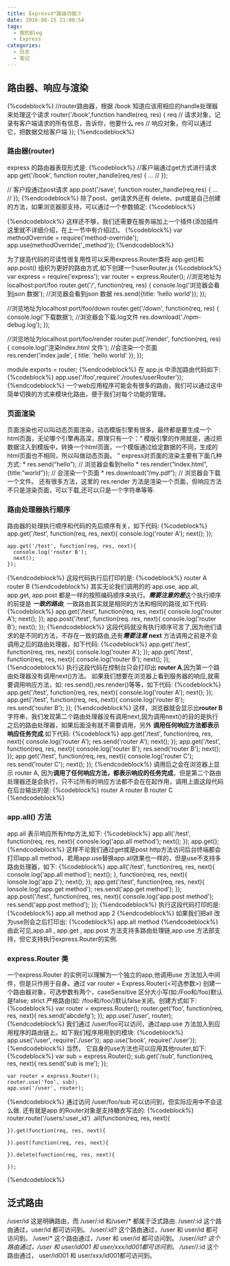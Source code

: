 ```yaml
---
title: Express4*路由功能③
date: 2016-06-15 21:00:54
tags:
  - 我的Blog
  - Express
categories:
  - 日志
  - 笔记
---
```


## 路由器、响应与渲染
  {%codeblock%}
  //router路由器，根据 /book 知道应该用相应的handle处理器来处理这个请求
  router('/book',function handle(req, res) {
    req // 请求对象，记录有客户端请求的所有信息，告诉你，他要什么
    res // 响应对象，你可以通过它，把数据交给客户端
  });
  {%endcodeblock%}

### 路由器(router)
express 的路由器表现形式是:
{%codeblock%}
//客户端通过get方式进行请求
app.get('/book', function router_handle(req,res) {
  ... //
  });

// 客户段通过post请求
app.post('/save', function router_handle(req,res) {
  ... //
});
{%endcodeblock%}
除了post、get请求外还有 delete、put或是自己创建的方法，如果浏览器部支持，可以通过一个参数搞定:
{%codeblock%}
  <form mothod = 'post'>
    <input type = 'hidden' name = '_method' value = 'put'/>
  </form>
{%endcodeblock%}
这样还不够，我们还需要在服务端加上一个插件(添加插件这里就不详细介绍，在上一节中有介绍过)。
{%codeblock%}
  var methodOverride = require('method-override');
  app.use(methodOverride('_method'));
{%endcodeblock%}

为了提高代码的可读性很复用性可以采用express.Router类将 app.get()和app.post() 组织为更好的路由方式.如下创建一个userRouter.js
{%codeblock%}
  var express = require('express');
  var router = express.Router();
  //浏览地址为localhost:port/foo
  router.get('/', function(req, res) {
      console.log('浏览器会看到json 数据');
      //浏览器会看到json 数据
      res.send({title: 'hello world'});
    });

  //浏览地址为localhost:port/foo/down
  router.get('/down', function(req, res) {
      console.log('下载数据');
      //浏览器会下载.log文件
      res.download('./npm-debug.log');
  });

  //浏览地址为localhost:port/foo/render
  router.put('/render', function(req, res) {
      console.log('渲染index.html 文件');
      //会渲染一个页面
      res.render('index.jade', {
          title: 'hello world'
      });
  });

  module.exports = router;
{%endcodeblock%}
在 app.js 中添加路由代码如下:
{%codeblock%}
  app.use('/foo',require('./routes/userRouter'));
{%endcodeblock%}
一个web应用程序可能会有很多的路由，我们可以通过这中简单切换的方式来模块化路由，便于我们对每个功能的管理。

### 页面渲染
  页面渲染也可以叫动态页面渲染，动态模版引擎有很多，最终都是要生成一个html页面，无论哪个引擎再高深，原理只有一个：“ 模版引擎的作用就是，通过把数据注入到模版中，转换一个html页面，一个模版通过给定数据的不同，生成的html页面也不相同，所以叫做动态页面。 ”
  express对页面的渲染主要有下面几种方式:
    * res.send(“hello”); // 浏览器会看到hello
    * res.render(“index.html”,{title:”world”});  // 会渲染一个页面
    * res.download(“/my.pdf”);   // 浏览器会下载一个文件。
  还有很多方法，这里的 res.render 方法是渲染一个页面，但响应方法不只是渲染页面，可以下载,还可以只是一个字符串等等.

### 路由处理器执行顺序
  路由器的处理执行顺序和代码的先后顺序有关，如下代码:
  {%codeblock%}
    app.get('/test', function(req, res, next){
      console.log('router A');
      next();
    });

    app.get('/test', function(req, res, next){
      console.log('router B');
      next();
    });
  {%endcodeblock%}
  这段代码执行后打印的是:
  {%codeblock%}
    router A
    router B
  {%endcodeblock%}
  其实无论我们调用的的 app.use, app.all, app.get, app.post 都是一样的按照编码顺序来执行。***需要注意的是***这个执行顺序的前提是 ***一致的路由***, 一致路由其实就是相同的方法和相同的路径,如下代码:
  {%codeblock%}
    app.get('/test', function(req, res, next){
      console.log('router A');
      next();
    });
    app.post('/test', function(req. res, next){
      console.log('router B');
      next();
    });
  {%endcodeblock%}
  这段代码就没有执行顺序可言了,因为他们请求的是不同的方法，不存在一致的路由,还有***需要注意*** **next** 方法调用之前是不会调用之后的路由处理器，如下代码:
  {%codeblock%}
    app.get('/test', function(req, res, next){
      console.log('router A');
    });
    app.get('/test', function(req, res, next){
      console.log('router B');
      next();
    });
  {%endcodeblock%}
  执行这段代码在控制台只会打印出 **router A**,因为第一个路由处理器没有调用next()方法。
  如果我们想要在浏览器上看到服务器的响应,就需要调用响应方法，如: res.send(),res.render()等等，如下代码:
  {%codeblock%}
    app.get('/test', function(req, res, next){
      console.log('router A');
      next();
    });
    app.get('/test', function(req, res, next){
      console.log('router B');
      res.send('router B');
    });
  {%endcodeblock%}
  这样，浏览器就会显示出**router B**字符串，我们发现第二个路由处理器没有调用next,因为调用next()的目的是执行之后的路由处理器，如果后面没有就不需要调用，另外 **调用任何响应方法都表示响应任务完成**.如下代码:
  {%codeblock%}
    app.get('/test', function(req, res, next){
      console.log('router A');
      res.send('router A');
      next();
    });
    app.get('/test', function(req, res, next){
      console.log('router B');
      res.send('router B');
      next();
    });
    app.get('/test', function(req, res, next){
      console.log('router C');
      res.send('router C');
      next();
    });
  {%endcodeblock%}
  调用后之会在浏览器上显示 router A, 因为**调用了任何响应方法，都表示响应的任务完成**，但是第二个路由处理器还是会执行，只不过所有的响应方法都不会在在起作用，调用上面这段代码在后台输出的是:
  {%codeblock%}
    router A
    router B
    router C
  {%endcodeblock%}

### app.all() 方法
  app.all 表示响应所有http方法,如下:
  {%codeblock%}
    app.all('/test', function(req, res, next){
      conosle.log('app.all method');
      next();
    });
    app.get();
  {%endcodeblock%}
  这样不论我们通过get或是post http方法访问后台终端都会打印app.all method，若用app.use替换app.all效果也一样的，但是use不支持多路由处理器，如下:
  {%codeblock%}
    app.all('/test', function(req, res, next){
      console.log('app.all method');
      next();
    }, function(req, res, next){
      lonsole.log('app 2');
      next();
    });
    app.get('/test', function(req, res, next){
      lonsole.log('app.get method');
      res.send('app.get method');
    });
    app.post('/test', function(req, res, next){
      console.log('app.post method');
      res.send('app.post method');
    });
  {%endcodeblock%}
  执行这段代码打印的是:
  {%codeblock%}
    app.all method
    app 2
  {%endcodeblock%}
  如果我们把all 改为use则会之后打印出:
  {%codeblock%}
    app.all method
  {%endcodeblock%}
  由此可见,app.all , app.get , app.post 方法支持多路由处理链,app.use 方法部支持，但它支持执行express.Router的实例.

### express.Router 类
  一个express.Router 的实例可以理解为一个独立的app,他调用use 方法加入中间件，但是只作用于自身。通过 var router = Express.Router(<可选参数>) 创建一个路由器对象，可选参数有两个，caseSensitive 区分大小写(如:/Foo和/foo)默认是false; strict 严格路由(如: /foo和/foo/)默认false关闭。创建方式如下:
  {%codeblock%}
    var router = express.Router();
    router.get('foo', function(req, res, next){
    res.send('abcdefg');
    });
    app.use('/user', router);
  {%endcodeblock%}
  我们通过 /user/foo可以访问，通过app.use 方法加入到应用程序的路由链上。如下我们程序用用到的模块:
  {%codeblock%}
    app.use('/user', require('./user'));
    app.use('book', require('./user'));
  {%endcodeblock%}
  当然， 它自身的use方法也可以应用其他router,如下:
  {%codeblock%}
    var sub = express.Router();
    sub.get('/sub', function(req, res, next){
    res.send('sub is me');
    });

    var router = express.Router();
    router.use('foo', sub);
    app.use('/user', router);
  {%endcodeblock%}
  通过访问 /user/foo/sub 可以访问到，但实际应用中不会这么做.
  还有就是app 的Router对象是支持糖衣写法的:
  {%codeblock%}
    router.route('/users/:user_id')
    .all(function(req, res, next){

    }).get(function(req, res, next){

    }).post(function(req, res, next){

    }).delete(function(req, res, next){

    });
  {%endcodeblock%}

## 泛式路由
  /user/id 这是明确路由，而 /user/:id 和/user/* 都属于泛式路由.
  /user/:id 这个路由通过，user/id 都可访问到。
  /user/:id? 这个路由通过，/user 和 user/id 都可访问到。
  /user/* 这个路由通过，/user 和 user/id 都可访问到。
  /user/*/id?  这个路由通过，/user 和 user/id001 和 user/xxx/id001都可访问到。
  /user/*/:id  这个路由通过， user/id001 和 user/xxx/id001都可访问到。
